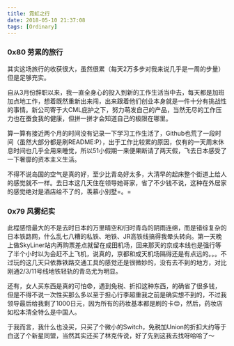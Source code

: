 ```yaml
---
title: 霓虹之行
date: 2018-05-10 21:37:08
tags: [Ordinary]
---
```


### 0x80 劳累的旅行

其实这场旅行的收获很大，虽然很累（每天2万多步对我来说几乎是一周的步量）但是足够充实。

自从3月份辞职以来，我一直全身心的投入到新的工作生活当中去，每天都是加班加点地工作，想着既然重新出来闯，出来跟着他们创业本身就是一件十分有挑战性的事情。新公司寄于大CML庇护之下，努力萌发自己的产品，当然无尽的工作压力也在蚕食我的健康，但拼一拼才会知道自己的极限在哪里。

算一算有接近两个月的时间没有记录一下学习工作生活了，Github也荒了一段时间（虽然大部分都是刷README:P），出于工作比较累的原因，仅有的一天周末休息时间也几乎全用来睡觉，所以51小假期一来便果断请了两天假，飞去日本感受了一下奢靡的资本主义生活。

不得不说岛国的空气是真的好，至少比青岛好太多，大清早的起床整个街道上给人的感觉就不一样。去日本这几天住在领导她哥家，省了不少钱不说，这种在外居家的感觉绝对是酒店给不了的，羡慕小别墅=。=

### 0x79 风雾纪实

此程感悟最大的不是去时日本的万里晴空和归时青岛的阴雨连绵，而是错综复杂的日本铁路网，什么乱七八糟的私铁、地铁、JR高铁线搞得我晕头转向。第一天晚上做SkyLiner站内再购票差点就留在成田机场，回来那天的京成本线也是强行等了半个小时以为会赶不上飞机，说真的，京都和成天机场隔得还是有点远的。。。不过玩的这几天只依靠铁路交通工具的感觉还是很微妙的，没有去不到的地方，对比刚通2/3/11号线地铁轻轨的青岛尤为明显。

还有，女人买东西是真的可怕😨，遇到免税、折扣这种东西，的确省了很多钱，但是不得不说一次性买那么多以至于担心行李超重我之前是确实想不到的，不过我领导最后给我剩了1000日元，因为所有的药妆基本都是刷的卡😊，然后，药妆店如松本清全特么是中国人。

于我而言，我什么也没买，只买了个微小的Switch，免税加Union的折扣大约等于白送了个新星同盟，当然其实还买了林克传说，好了先到这我去找呀哈哈了～
